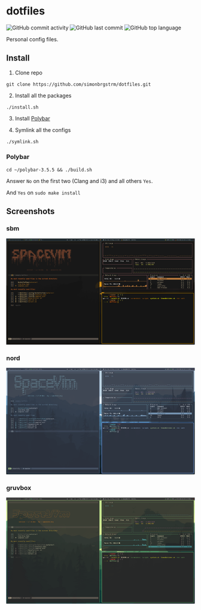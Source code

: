 # dotfiles
![GitHub commit activity](https://img.shields.io/github/commit-activity/w/simonbrgstrm/dotfiles?style=for-the-badge)
![GitHub last commit](https://img.shields.io/github/last-commit/simonbrgstrm/dotfiles?style=for-the-badge)
![GitHub top language](https://img.shields.io/github/languages/top/simonbrgstrm/dotfiles?style=for-the-badge)

Personal config files.


## Install
1. Clone repo
```
git clone https://github.com/simonbrgstrm/dotfiles.git
```

2. Install all the packages
```
./install.sh
```

3. Install [Polybar](#polybar)

4. Symlink all the configs
```
./symlink.sh
```

### Polybar
```
cd ~/polybar-3.5.5 && ./build.sh
```

Answer `No` on the first two (Clang and i3) and all others `Yes`.

And `Yes` on `sudo make install`

## Screenshots

### sbm
![sbm](./screenshots/sbm.png)

### nord
![nord](./screenshots/nord.png)

### gruvbox
![gruvbox](./screenshots/gruvbox.png)
